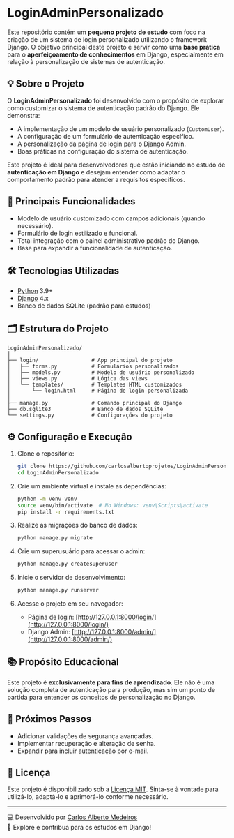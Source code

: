 # LoginAdminPersonalizado

Este repositório contém um **pequeno projeto de estudo** com foco na criação de um sistema de login personalizado utilizando o framework Django. O objetivo principal deste projeto é servir como uma **base prática** para o **aperfeiçoamento de conhecimentos** em Django, especialmente em relação à personalização de sistemas de autenticação.

## 💡 **Sobre o Projeto**

O **LoginAdminPersonalizado** foi desenvolvido com o propósito de explorar como customizar o sistema de autenticação padrão do Django. Ele demonstra:

- A implementação de um modelo de usuário personalizado (`CustomUser`).
- A configuração de um formulário de autenticação específico.
- A personalização da página de login para o Django Admin.
- Boas práticas na configuração do sistema de autenticação.

Este projeto é ideal para desenvolvedores que estão iniciando no estudo de **autenticação em Django** e desejam entender como adaptar o comportamento padrão para atender a requisitos específicos.

## 🚀 **Principais Funcionalidades**

- Modelo de usuário customizado com campos adicionais (quando necessário).
- Formulário de login estilizado e funcional.
- Total integração com o painel administrativo padrão do Django.
- Base para expandir a funcionalidade de autenticação.

## 🛠️ **Tecnologias Utilizadas**

- [Python](https://www.python.org/) 3.9+
- [Django](https://www.djangoproject.com/) 4.x
- Banco de dados SQLite (padrão para estudos)

## 🗂️ **Estrutura do Projeto**

```plaintext
LoginAdminPersonalizado/
│
├── login/                 # App principal do projeto
│   ├── forms.py           # Formulários personalizados
│   ├── models.py          # Modelo de usuário personalizado
│   ├── views.py           # Lógica das views
│   └── templates/         # Templates HTML customizados
│       └── login.html     # Página de login personalizada
│
├── manage.py              # Comando principal do Django
├── db.sqlite3             # Banco de dados SQLite
└── settings.py            # Configurações do projeto
```

## ⚙️ **Configuração e Execução**

1. Clone o repositório:
   ```bash
   git clone https://github.com/carlosalbertoprojetos/LoginAdminPersonalizado.git
   cd LoginAdminPersonalizado
   ```

2. Crie um ambiente virtual e instale as dependências:
   ```bash
   python -m venv venv
   source venv/bin/activate  # No Windows: venv\Scripts\activate
   pip install -r requirements.txt
   ```

3. Realize as migrações do banco de dados:
   ```bash
   python manage.py migrate
   ```

4. Crie um superusuário para acessar o admin:
   ```bash
   python manage.py createsuperuser
   ```

5. Inicie o servidor de desenvolvimento:
   ```bash
   python manage.py runserver
   ```

6. Acesse o projeto em seu navegador:
   - Página de login: [http://127.0.0.1:8000/login/](http://127.0.0.1:8000/login/)
   - Django Admin: [http://127.0.0.1:8000/admin/](http://127.0.0.1:8000/admin/)

## 📚 **Propósito Educacional**

Este projeto é **exclusivamente para fins de aprendizado**. Ele não é uma solução completa de autenticação para produção, mas sim um ponto de partida para entender os conceitos de personalização no Django.

## 🌟 **Próximos Passos**

- Adicionar validações de segurança avançadas.
- Implementar recuperação e alteração de senha.
- Expandir para incluir autenticação por e-mail.

## 📄 **Licença**

Este projeto é disponibilizado sob a [Licença MIT](LICENSE). Sinta-se à vontade para utilizá-lo, adaptá-lo e aprimorá-lo conforme necessário.

---

💻 Desenvolvido por [Carlos Alberto Medeiros](https://www.linkedin.com/in/carlos-alberto-medeiros-29aa6258/)  
🌟 Explore e contribua para os estudos em Django!
